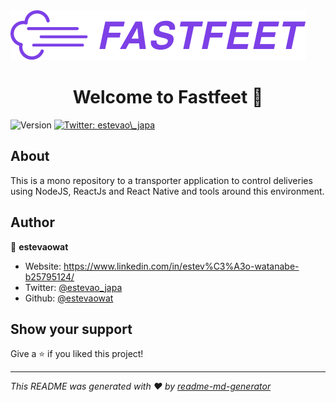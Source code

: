 <img src="https://raw.githubusercontent.com/estevaowat/fastfeet/master/.github/logo.png"/>

<h1 align="center">Welcome to Fastfeet 👋</h1>
<p>
  <img alt="Version" src="https://img.shields.io/badge/version-1.0.0-blue.svg?cacheSeconds=2592000" />
 
  <a href="https://twitter.com/estevao_japa" target="_blank">
    <img alt="Twitter: estevao\_japa" src="https://img.shields.io/twitter/follow/estevao_japa.svg?style=social" />
  </a>
</p>

## About

This is a mono repository to a transporter application to control deliveries using NodeJS, ReactJs and React Native and tools around this environment.

## Author

👤 **estevaowat**

- Website: https://www.linkedin.com/in/estev%C3%A3o-watanabe-b25795124/
- Twitter: [@estevao_japa](https://twitter.com/estevao_japa)
- Github: [@estevaowat](https://github.com/estevaowat)

## Show your support

Give a ⭐️ if you liked this project!

---

_This README was generated with ❤️ by [readme-md-generator](https://github.com/kefranabg/readme-md-generator)_
